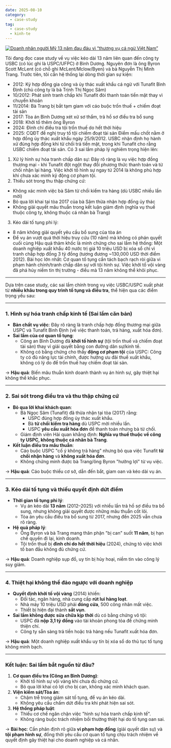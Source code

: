 ```yaml
---
date: 2025-08-10
category:
  - case-study
tag:
  - case-study
  - kinh-te
---
```


[![Doanh nhân người Mỹ 13 năm đau đáu vì “thương vụ cá ngừ Việt Nam”](https://img.youtube.com/vi/c8rS0L6lA9g/0.jpg)](https://www.youtube.com/watch?v=c8rS0L6lA9g)

Tôi đang đọc case study về vụ việc kéo dài 13 năm liên quan đến công ty USBC (có lúc ghi là USPC/UFPC) ở Bình Dương. Nguyên đơn là ông Byron Scott McLent (có chỗ ghi McLent/Mclow/Byen) và bà Nguyễn Thị Minh Trang.
Trước tiên, tôi cần hệ thống lại dòng thời gian sự kiện:

- 2012: Ký hợp đồng gia công và ủy thác xuất khẩu cá ngừ với Tunafit Bình Định (chủ công ty là bà Trịnh Thị Ngọc Sâm)
- 10/2012: Phát sinh tranh chấp khi Tunafit đòi thanh toán tiền mặt thay vì chuyển khoản
- 11/2014: Bà Trang bị bắt tạm giam với cáo buộc trốn thuế + chiếm đoạt tài sản
- 2017: Tòa án Bình Dương xét xử sơ thẩm, trả hồ sơ điều tra bổ sung
- 2018: Khởi tố thêm ông Byron
- 2024: Đình chỉ điều tra tội trốn thuế do hết thời hiệu
- 2025: CQĐT đề nghị truy tố tội chiếm đoạt tài sản
  Điểm mấu chốt nằm ở hợp đồng ủy thác xuất khẩu ngày 25/9/2012. USBC nhận định họ hành xử đúng hợp đồng khi từ chối trả tiền mặt, trong khi Tunafit cho rằng USBC chiếm đoạt tài sản.
  Có 3 sai lầm pháp lý nghiêm trọng hiện lên:

1. Xử lý hình sự hóa tranh chấp dân sự: Đây rõ ràng là vụ việc hợp đồng thương mại - khi Tunafit đột ngột thay đổi phương thức thanh toán và từ chối nhận lại hàng. Việc khởi tố hình sự ngay từ 2014 là không phù hợp khi chưa xác minh kỹ động cơ phạm tội.
2. Thiếu sót trong thu thập chứng cứ:

- Không xác minh việc bà Sâm từ chối kiểm tra hàng (dù USBC nhiều lần mời)
- Bỏ qua lời khai tại tòa 2017 của bà Sâm thừa nhận hợp đồng ủy thác
- Không giải quyết mâu thuẫn trong kết luận giám định (nghĩa vụ thuế thuộc công ty, không thuộc cá nhân bà Trang)

3. Kéo dài tố tụng phi lý:

- 8 năm không giải quyết yêu cầu bổ sung của tòa án
- Để vụ án vượt quá thời hiệu truy cứu (10 năm) mà không có phán quyết cuối cùng
  Hậu quả thảm khốc là minh chứng cho sai lầm hệ thống: Một doanh nghiệp xuất khẩu 40 nước trị giá 10 triệu USD bị xóa sổ chỉ vì tranh chấp hợp đồng 3 tỷ đồng (tương đương ~130,000 USD thời điểm 2012).
  Bài học lớn nhất: Cơ quan tố tụng cần tách bạch rạch ròi giữa vi phạm hành chính/tranh chấp dân sự với tội hình sự. Việc khởi tố vội vàng đã phá hủy niềm tin thị trường - điều mà 13 năm không thể khôi phục.

---

Dựa trên case study, các sai lầm chính trong vụ việc USBC/USPC xuất phát từ **nhiều khâu trong quy trình tố tụng và điều tra**, thể hiện qua các điểm trọng yếu sau:

---

### **1. Hình sự hóa tranh chấp kinh tế (Sai lầm căn bản)**

- **Bản chất vụ việc**: Đây rõ ràng là tranh chấp hợp đồng thương mại giữa USPC và Tunafit Bình Định (về việc thanh toán, trả hàng, xuất hóa đơn).
- **Sai lầm của cơ quan tố tụng**:
  - Công an Bình Dương đã **khởi tố hình sự** (tội trốn thuế và chiếm đoạt tài sản) thay vì giải quyết bằng con đường dân sự/kinh tế.
  - Không có bằng chứng cho thấy **động cơ phạm tội** của USPC: Công ty có đủ năng lực tài chính, được hưởng ưu đãi thuế xuất khẩu, không có lý do để trốn thuế hay chiếm đoạt tài sản.

→ **Hậu quả**: Biến mâu thuẫn kinh doanh thành vụ án hình sự, gây thiệt hại không thể khắc phục.

---

### **2. Sai sót trong điều tra và thu thập chứng cứ**

- **Bỏ qua lời khai khách quan**:
  - Bà Ngọc Sâm (Tunafit) đã thừa nhận tại tòa (2017) rằng:
    - USPC đúng hợp đồng ủy thác xuất khẩu.
    - Bà **từ chối kiểm tra hàng** dù USPC mời nhiều lần.
    - USPC **yêu cầu xuất hóa đơn** để thanh toán nhưng bà từ chối.
  - Giám định viên Hải quan khẳng định: **Nghĩa vụ thuế thuộc về công ty USPC, không thuộc cá nhân bà Trang**.
- **Kết luận điều tra mâu thuẫn**:
  - Cáo buộc USPC "cố ý không trả hàng" nhưng bỏ qua việc Tunafit **từ chối nhận hàng** và **không xuất hóa đơn**.
  - Không chứng minh được bà Trang/ông Byron "hưởng lợi" từ vụ việc.

→ **Hậu quả**: Cáo buộc thiếu cơ sở, dẫn đến bắt, giam oan và kéo dài vụ án.

---

### **3. Kéo dài tố tụng và thiếu quyết định dứt điểm**

- **Thời gian tố tụng phi lý**:
  - Vụ án kéo dài **13 năm** (2012–2025) với nhiều lần trả hồ sơ điều tra bổ sung, nhưng không giải quyết được những mâu thuẫn cốt lõi.
  - Tòa án yêu cầu điều tra bổ sung từ 2017, nhưng đến 2025 vẫn chưa rõ ràng.
- **Hệ quả pháp lý**:
  - Ông Byron và bà Trang mang thân phận "bị can" suốt **11 năm**, bị hạn chế quyền đi lại, kinh doanh.
  - Tội trốn thuế bị **đình chỉ do hết thời hiệu** (2024), chứng tỏ việc khởi tố ban đầu không đủ chứng cứ.

→ **Hậu quả**: Doanh nghiệp sụp đổ, uy tín bị hủy hoại, niềm tin vào công lý suy giảm.

---

### **4. Thiệt hại không thể đảo ngược với doanh nghiệp**

- **Quyết định khởi tố vội vàng** (2014) khiến:
  - Đối tác, ngân hàng, nhà cung cấp **rút lui hàng loạt**.
  - Nhà máy 10 triệu USD phải **đóng cửa**, 500 công nhân mất việc.
  - Thiết bị hiện đại thành **sắt vụn**.
- **Sai lầm không được sửa chữa kịp thời** dù có bằng chứng vô tội:
  - USPC đã **nộp 3,1 tỷ đồng** vào tài khoản phong tỏa để chứng minh thiện chí.
  - Công ty sẵn sàng trả tiền hoặc trả hàng nếu Tunafit xuất hóa đơn.

→ **Hậu quả**: Một doanh nghiệp xuất khẩu uy tín bị xóa sổ do thủ tục tố tụng không minh bạch.

---

### **Kết luận: Sai lầm bắt nguồn từ đâu?**

1. **Cơ quan điều tra (Công an Bình Dương)**:
   - Khởi tố hình sự vội vàng khi chưa đủ chứng cứ.
   - Bỏ qua lời khai có lợi cho bị can, không xác minh khách quan.
2. **Viện kiểm sát/Tòa án**:
   - Chậm trễ trong giám sát tố tụng, để vụ án kéo dài.
   - Không yêu cầu chấm dứt điều tra khi phát hiện sai sót.
3. **Hệ thống pháp luật**:
   - Thiếu cơ chế ngăn chặn việc "hình sự hóa tranh chấp kinh tế".
   - Không ràng buộc trách nhiệm bồi thường thiệt hại do tố tụng oan sai.

→ **Bài học**: Cần phân định rõ giữa **vi phạm hợp đồng** (giải quyết dân sự) và **tội phạm hình sự**, đồng thời yêu cầu cơ quan tố tụng chịu trách nhiệm về quyết định gây thiệt hại cho doanh nghiệp và cá nhân.
